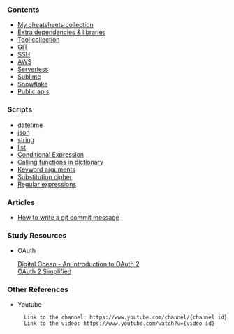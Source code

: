 ### Contents


* [My cheatsheets collection](cheatsheets.md)
* [Extra dependencies & libraries](libraries.md)
* [Tool collection](tools.md)
* [GIT](git.md)
* [SSH](ssh.md)
* [AWS](aws.md)
* [Serverless](serverless.md)
* [Sublime](sublime.md)
* [Snowflake](snowflake.md)
* [Public apis](https://public-apis.xyz)

### Scripts

* [datetime](datetime.md)
* [json](./scripts/json-examples.py)
* [string](./scripts/string-examples.py)
* [list](./scripts/list-examples.py)
* [Conditional Expression](./scripts/conditional-expression.py)
* [Calling functions in dictionary](./scripts/functions-in-dictionary.py)
* [Keyword arguments](./scripts/keyword-arguments.py)
* [Substitution cipher](./scripts/substitution-cipher.py)
* [Regular expressions](./scripts/regular-expressions.py)

### Articles
* [How to write a git commit message](https://chris.beams.io/posts/git-commit/)

### Study Resources
* OAuth        

    [Digital Ocean - An Introduction to OAuth 2](https://www.digitalocean.com/community/tutorials/an-introduction-to-oauth-2)        
    [OAuth 2 Simplified](https://aaronparecki.com/oauth-2-simplified/)        

### Other References
* Youtube     

        Link to the channel: https://www.youtube.com/channel/{channel id}
        Link to the video: https://www.youtube.com/watch?v={video id}


